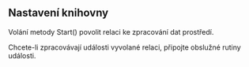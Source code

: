 ## <a name="setting-up-the-library"></a>Nastavení knihovny

Volání metody Start() povolit relaci ke zpracování dat prostředí.

Chcete-li zpracovávají události vyvolané relaci, připojte obslužné rutiny události.

